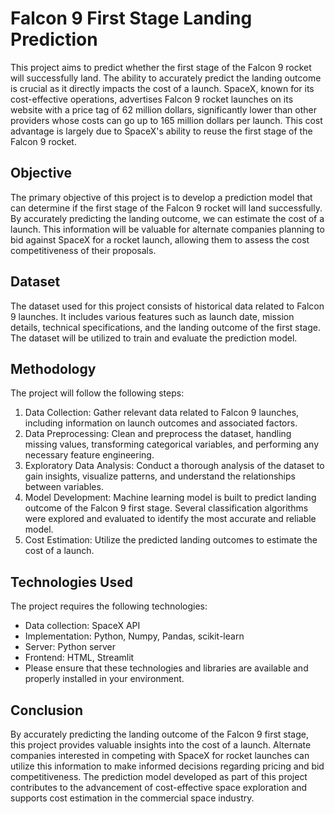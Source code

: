 # Falcon 9 First Stage Landing Prediction

This project aims to predict whether the first stage of the Falcon 9 rocket will successfully land. The ability to accurately predict the landing outcome is crucial as it directly impacts the cost of a launch. SpaceX, known for its cost-effective operations, advertises Falcon 9 rocket launches on its website with a price tag of 62 million dollars, significantly lower than other providers whose costs can go up to 165 million dollars per launch. This cost advantage is largely due to SpaceX's ability to reuse the first stage of the Falcon 9 rocket.

## Objective

The primary objective of this project is to develop a prediction model that can determine if the first stage of the Falcon 9 rocket will land successfully. By accurately predicting the landing outcome, we can estimate the cost of a launch. This information will be valuable for alternate companies planning to bid against SpaceX for a rocket launch, allowing them to assess the cost competitiveness of their proposals.

## Dataset

The dataset used for this project consists of historical data related to Falcon 9 launches. It includes various features such as launch date, mission details, technical specifications, and the landing outcome of the first stage. The dataset will be utilized to train and evaluate the prediction model.

## Methodology

The project will follow the following steps:

1. Data Collection: Gather relevant data related to Falcon 9 launches, including information on launch outcomes and associated factors.
2. Data Preprocessing: Clean and preprocess the dataset, handling missing values, transforming categorical variables, and performing any necessary feature engineering.
3. Exploratory Data Analysis: Conduct a thorough analysis of the dataset to gain insights, visualize patterns, and understand the relationships between variables.
4. Model Development: Machine learning model is built to predict landing outcome of the Falcon 9 first stage. Several classification algorithms were explored and evaluated to identify the most accurate and reliable model.
5. Cost Estimation: Utilize the predicted landing outcomes to estimate the cost of a launch.

## Technologies Used

The project requires the following technologies:

- Data collection: SpaceX API
- Implementation: Python, Numpy, Pandas, scikit-learn
- Server: Python server
- Frontend: HTML, Streamlit
- Please ensure that these technologies and libraries are available and properly installed in your environment.


## Conclusion

By accurately predicting the landing outcome of the Falcon 9 first stage, this project provides valuable insights into the cost of a launch. Alternate companies interested in competing with SpaceX for rocket launches can utilize this information to make informed decisions regarding pricing and bid competitiveness. The prediction model developed as part of this project contributes to the advancement of cost-effective space exploration and supports cost estimation in the commercial space industry.
